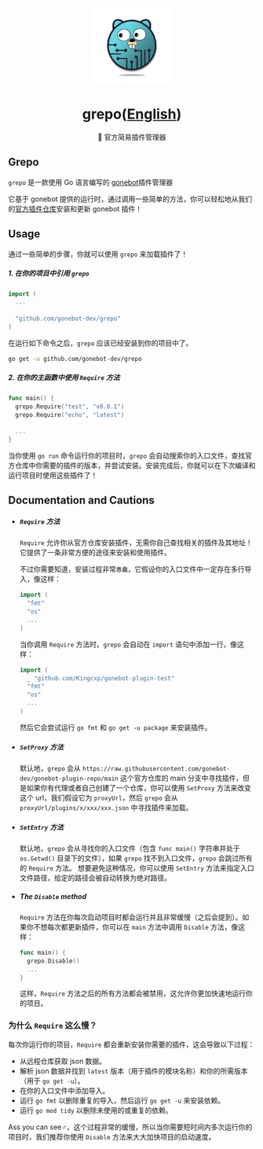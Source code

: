 <div align="center">
  <a href="https://github.com/gonebot-dev">
    <img width="160" src="/assets/gonebot-logo.png" />
  </a>
  <h1>grepo(<a href="/README.md">English</a>)</h1>
  <p>🔧 官方简易插件管理器</p>
</div>

## Grepo

`grepo` 是一款使用 Go 语言编写的 [gonebot](https://github.com/gonebot-dev/gonebot)插件管理器

它基于 gonebot 提供的运行时，通过调用一些简单的方法，你可以轻松地从我们的[官方插件仓库](https://github.com/gonebot-dev/gonebot-plugin-repo)安装和更新 gonebot 插件！

## Usage

通过一些简单的步骤，你就可以使用 `grepo` 来加载插件了！

##### 1. 在你的项目中引用 `grepo`
```go
import (
  ...
  
  "github.com/gonebot-dev/grepo"
)
```

在运行如下命令之后，`grepo` 应该已经安装到你的项目中了。

```sh
go get -u github.com/gonebot-dev/grepo
```

##### 2. 在你的主函数中使用 `Require` 方法
```go
func main() {
  grepo.Require("test", "v0.0.1")
  grepo.Require("echo", "latest")

  ...
}
```
当你使用 `go run` 命令运行你的项目时，`grepo` 会自动搜索你的入口文件，查找官方仓库中你需要的插件的版本，并尝试安装。安装完成后，你就可以在下次编译和运行项目时使用这些插件了！

## Documentation and Cautions

- ##### `Require` 方法
  
    `Require` 允许你从官方仓库安装插件，无需你自己查找相关的插件及其地址！它提供了一条非常方便的途径来安装和使用插件。
    
    不过你需要知道，安装过程非常`愚蠢`，它假设你的入口文件中一定存在多行导入，像这样：
    ```go
    import (
      "fmt"
      "os"
      ...
    )
    ```
    当你调用 `Require` 方法时，`grepo` 会自动在 `import` 语句中添加一行，像这样：
    ```go
    import (
      _ "github.com/Kingcxp/gonebot-plugin-test"
      "fmt"
      "os"
      ...
    )
    ```
    然后它会尝试运行 `go fmt` 和 `go get -u package` 来安装插件。

- ##### `SetProxy` 方法
    默认地，`grepo` 会从 `https://raw.githubusercontent.com/gonebot-dev/gonebot-plugin-repo/main` 这个官方仓库的 main 分支中寻找插件，但是如果你有代理或者自己创建了一个仓库，你可以使用 `SetProxy` 方法来改变这个 url，我们假设它为 `proxyUrl`，然后 `grepo` 会从 `proxyUrl/plugins/x/xxx/xxx.json` 中寻找插件来加载。

- ##### `SetEntry` 方法
    默认地，`grepo` 会从寻找你的入口文件（包含 `func main()` 字符串并处于 `os.Getwd()` 目录下的文件），如果 `grepo` 找不到入口文件，`grepo` 会跳过所有的 `Require` 方法。
    想要避免这种情况，你可以使用 `SetEntry` 方法来指定入口文件路径，给定的路径会被自动转换为绝对路径。

- ##### The `Disable` method
    `Require` 方法在你每次启动项目时都会运行并且非常缓慢（之后会提到）。如果你不想每次都更新插件，你可以在 `main` 方法中调用 `Disable` 方法，像这样：
    ```go
    func main() {
      grepo.Disable()
      ...
    }
    ```
    这样，`Require` 方法之后的所有方法都会被禁用，这允许你更加快速地运行你的项目。

### 为什么 `Require` 这么慢？

每次你运行你的项目，`Require` 都会重新安装你需要的插件，这会导致以下过程：

- 从远程仓库获取 json 数据。
- 解析 json 数据并找到 `latest` 版本（用于插件的模块名称）和你的所需版本（用于 `go get -u`）。
- 在你的入口文件中添加导入。
- 运行 `go fmt` 以删除重复的导入，然后运行 `go get -u` 来安装依赖。
- 运行 `go mod tidy` 以删除未使用的或重复的依赖。

Ass you can see♂，这个过程非常的缓慢，所以当你需要短时间内多次运行你的项目时，我们推荐你使用 `Disable` 方法来大大加快项目的启动速度。